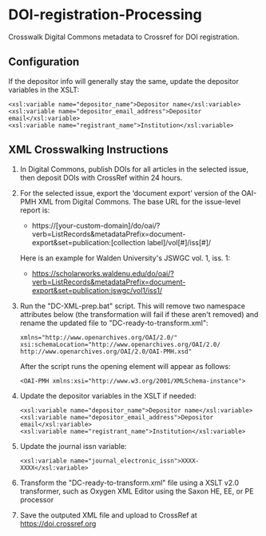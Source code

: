 # DOI-registration-Processing
 Crosswalk Digital Commons metadata to Crossref for DOI registration.

## Configuration

If the depositor info will generally stay the same, update the depositor variables in the XSLT:

    <xsl:variable name="depositor_name">Depositor name</xsl:variable>
    <xsl:variable name="depositor_email_address">Depositor email</xsl:variable>
    <xsl:variable name="registrant_name">Institution</xsl:variable>

## XML Crosswalking Instructions

1. In Digital Commons, publish DOIs for all articles in the selected issue, then deposit DOIs with CrossRef within 24 hours.

1. For the selected issue, export the ‘document export’ version of the OAI-PMH XML from Digital Commons. The base URL for the issue-level report is:
   * https://[your-custom-domain]/do/oai/?verb=ListRecords&metadataPrefix=document-export&set=publication:[collection label]/vol[#]/iss[#]/

   Here is an example for Walden University's JSWGC vol. 1, iss. 1:
   * https://scholarworks.waldenu.edu/do/oai/?verb=ListRecords&metadataPrefix=document-export&set=publication:jswgc/vol1/iss1/

1. Run the "DC-XML-prep.bat" script. This will remove two namespace attributes below (the transformation will fail if these aren't removed) and rename the updated file to "DC-ready-to-transform.xml":
	
       xmlns="http://www.openarchives.org/OAI/2.0/"
       xsi:schemaLocation="http://www.openarchives.org/OAI/2.0/ http://www.openarchives.org/OAI/2.0/OAI-PMH.xsd"
	
   After the script runs the <OAI-PMH> opening element will appear as follows:

       <OAI-PMH xmlns:xsi="http://www.w3.org/2001/XMLSchema-instance">

1. Update the depositor variables in the XSLT if needed:

       <xsl:variable name="depositor_name">Depositor name</xsl:variable>
       <xsl:variable name="depositor_email_address">Depositor email</xsl:variable>
       <xsl:variable name="registrant_name">Institution</xsl:variable>

1. Update the journal issn variable:

       <xsl:variable name="journal_electronic_issn">XXXX-XXXX</xsl:variable>

1. Transform the "DC-ready-to-transform.xml" file using a XSLT v2.0 transformer, such as Oxygen XML Editor using the Saxon HE, EE, or PE processor

1. Save the outputed XML file and upload to CrossRef at https://doi.crossref.org
